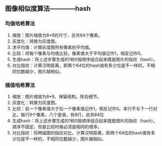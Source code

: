 ## 图像相似度算法————hash

### 均值哈希算法
1. 缩放：图片缩放为8*8的尺寸，总共64个像素。
2. 灰度化：转换为灰度图。
3. 求平均值：计算灰度图所有像素的平均值。
4. 比较：将每个像素与均值比较，像素值大于平均值记作1，相反记作0。
5. 生成hash：将上述步骤生成的1和0按顺序组合起来既是图片的指纹（hash）。
6. 对比指纹：计算汉明距离，即两个64位的hash值有多少位是不一样的，不相同位数越少，图片越相似。


### 插值哈希算法
1. 缩放：图片缩放为8*9，保留结构，除去细节。
2. 灰度化：转换为灰度图。
3. 比较：前一个像素值大于后一个像素值记作1，相反记作0。本行不与下一行对比，每行9个像素，八个差值，有8行，总共64位
4. 生成hash：将上述步骤生成的1和0按顺序组合起来既是图片的指纹（hash）。顺序不固定。但是比较时候必须是相同的顺序。
5. 对比指纹：将两幅图的指纹对比，计算汉明距离，即两个64位的hash值有多少位是不一样的，不相同位数越少，图片越相似。